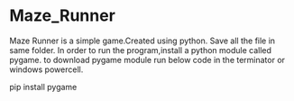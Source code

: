# Maze_Runner
Maze Runner is a simple game.Created using python.
Save all the file in same folder.
In order to run the program,install a python module called pygame.
to download pygame module run below code in the terminator or windows powercell.

pip install pygame
